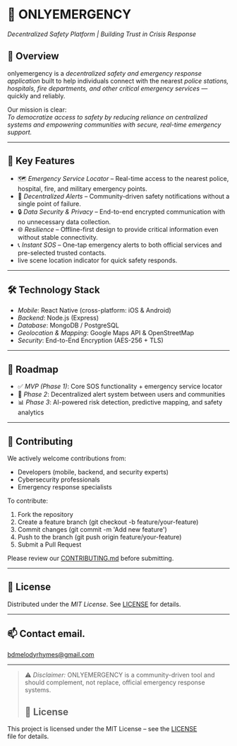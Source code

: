 # 🚨 ONLYEMERGENCY 

*Decentralized Safety Platform | Building Trust in Crisis Response*  

## 📖 Overview  
onlyemergency is a *decentralized safety and emergency response application* built to help individuals connect with the nearest *police stations, hospitals, fire departments, and other critical emergency services* — quickly and reliably.  

Our mission is clear:  
*To democratize access to safety by reducing reliance on centralized systems and empowering communities with secure, real-time emergency support.*  

---

## 🔑 Key Features  
- 🗺 *Emergency Service Locator* – Real-time access to the nearest police, hospital, fire, and military emergency points.  
- 📡 *Decentralized Alerts* – Community-driven safety notifications without a single point of failure.  
- 🔒 *Data Security & Privacy* – End-to-end encrypted communication with no unnecessary data collection.  
- 🌐 *Resilience* – Offline-first design to provide critical information even without stable connectivity.  
- 📞 *Instant SOS* – One-tap emergency alerts to both official services and pre-selected trusted contacts.  
- live scene location indicator for quick safety responds.

---

## 🛠 Technology Stack  
- *Mobile*: React Native (cross-platform: iOS & Android)  
- *Backend*: Node.js (Express)  
- *Database*: MongoDB / PostgreSQL  
- *Geolocation & Mapping*: Google Maps API & OpenStreetMap  
- *Security*: End-to-End Encryption (AES-256 + TLS)  

---

## 🚀 Roadmap  
- ✅ *MVP (Phase 1)*: Core SOS functionality + emergency service locator  
- 🔄 *Phase 2*: Decentralized alert system between users and communities  
- 📊 *Phase 3*: AI-powered risk detection, predictive mapping, and safety analytics  

---

## 🤝 Contributing  
We actively welcome contributions from:  
- Developers (mobile, backend, and security experts)  
- Cybersecurity professionals  
- Emergency response specialists  

To contribute:  
1. Fork the repository  
2. Create a feature branch (git checkout -b feature/your-feature)  
3. Commit changes (git commit -m 'Add new feature')  
4. Push to the branch (git push origin feature/your-feature)  
5. Submit a Pull Request  

Please review our [CONTRIBUTING.md](CONTRIBUTING.md) before submitting.  

---

## 📜 License  
Distributed under the *MIT License*. See [LICENSE](LICENSE) for details.  

---

## 📫 Contact email.
bdmelodyrhymes@gmail.com

---

> ⚠ *Disclaimer:* ONLYEMERGENCY is a community-driven tool and should complement, not replace, official emergency response systems.
> 
> ## 📜 License
This project is licensed under the MIT License – see the [LICENSE](LICENSE) file for details.
